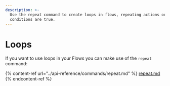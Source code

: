 ```yaml
---
description: >-
  Use the repeat command to create loops in flows, repeating actions or while
  conditions are true.
---
```


# Loops

If you want to use loops in your Flows you can make use of the `repeat` command:

{% content-ref url="../api-reference/commands/repeat.md" %}
[repeat.md](../api-reference/commands/repeat.md)
{% endcontent-ref %}
